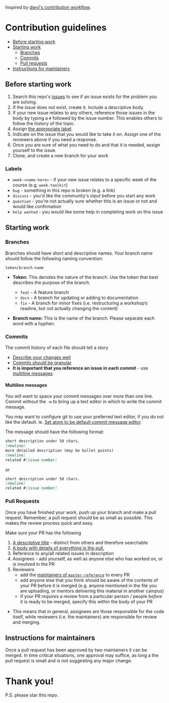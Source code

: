 Inspired by [dwyl's contribution workflow](https://www.github.com/dwyl/contributing).

# Contribution guidelines

- [Before starting work](#before-starting-work)
- [Starting work](#starting-work)
  - [Branches](#branches)
  - [Commits](#commits)
  - [Pull requests](pull-requests)
- [Instructions for maintainers](#instructions-for-maintainers)

## Before starting work

1. Search this repo's [issues](https://www.github.com/foundersandcoders/master-reference/issues) to see if an issue exists for the problem you are solving.
2. If the issue does not exist, create it. Include a descriptive body.
3. If your new issue relates to any others, reference those issues in the body by typing a `#` followed by the issue number. This enables others to follow the history of the topic.
4. Assign [the appropriate label](#labels).
5. Indicate on the issue that you would like to take it on. Assign one of the reviewers above if you need a response.
6. Once you are sure of what you need to do and that it is needed, assign yourself to the issue.
7. Clone, and create a new branch for your work

### Labels

- `week-<name-here>` - if your new issue relates to a specific week of the course (e.g. `week-toolkit`)
- `bug` - something in this repo is broken (e.g. a link)
- `discuss` - you'd like the community's input before you start any work
- `question` - you're not actually sure whether this is an issue or not and would like confirmation
- `help wanted` - you would like some help in completing work on this issue

## Starting work

### Branches

Branches should have short and descriptive names. Your branch name should follow the following naming convention:

`token/branch-name`

- **Token:** This denotes the nature of the branch. Use the token that best describes the purpose of the branch.

  - `feat` - A feature branch
  - `docs` - A branch for updating or adding to documentation
  - `fix` - A branch for minor fixes (i.e. restructuring a workshop’s readme, but not actually changing the content)

- **Branch name:** This is the name of the branch. Please separate each word with a hyphen.

### Commits

The commit history of each file should tell a story

- [Describe your changes well](https://gist.github.com/mikepea/863f63d6e37281e329f8#describe-your-changes-well-in-each-commit)
- [Commits should be granular](https://gist.github.com/mikepea/863f63d6e37281e329f8#keep-it-small)
- **It is important that you reference an issue in each commit** - use [multiline messages](#multiline-messages)

#### Multiline messages

You will want to space your commit messages over more than one line. Commit without the `-m` to bring up a text editor in which to write the commit message.

You may want to configure git to use your preferred text editor, if you do not like the default. ie. [Set atom to be default commit message editor](https://help.github.com/articles/associating-text-editors-with-git/#using-atom-as-your-editor).

The message should have the following format:

```md
short description under 50 chars.
[newline]
more detailed description (may be bullet points)
[newline]
related #[issue number]
```

or

```md
short description under 50 chars.
[newline]
related #[issue number]
```

### Pull Requests

Once you have finished your work, push up your branch and make a pull request. Remember, a pull request should be as small as possible. This makes the review process quick and easy.

Make sure your PR has the following

1. [A descriptive title](https://gist.github.com/mikepea/863f63d6e37281e329f8#ensure-there-is-a-solid-title-and-summary) - distinct from others and therefore searchable
2. [A body with details of everything in the pull.](https://gist.github.com/mikepea/863f63d6e37281e329f8#ensure-there-is-a-solid-title-and-summary)
3. Reference to any/all related issues in description
4. Assignees - add yourself, as well as anyone else who has worked on, or is involved in the PR
5. Reviewers
   - add the [maintainers of `master-reference`](https://github.com/foundersandcoders/master-reference/blob/master/MAINTAINERS.md) to every PR
   - add anyone else that you think should be aware of the contents of your PR before it is merged (e.g. anyone mentioned in the file you are uploading, or mentors delivering this material in another campus)
   - if your PR _requires_ a review from a particular person / people _before_ it is ready to be merged, specify this within the body of your PR

- This means that in general, assignees are those responsible for the code itself, while reviewers (i.e. the maintainers) are responsible for review and merging.

## Instructions for maintainers

Once a pull request has been approved by two maintainers it can be merged. In time critical situations, one approval may suffice, as long a the pull request is small and is not suggesting any major change.

# Thank you!

P.S. please star this repo.
